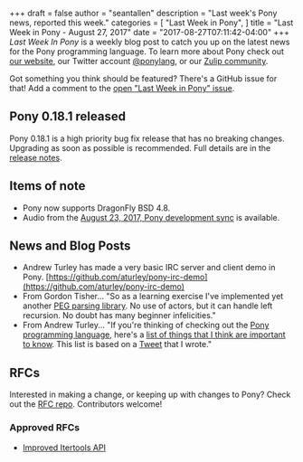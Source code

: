 +++
draft = false
author = "seantallen"
description = "Last week's Pony news, reported this week."
categories = [
    "Last Week in Pony",
]
title = "Last Week in Pony - August 27, 2017"
date = "2017-08-27T07:11:42-04:00"
+++
_Last Week In Pony_ is a weekly blog post to catch you up on the latest news for the Pony programming language. To learn more about Pony check out [our website](https://ponylang.io), our Twitter account [@ponylang](https://twitter.com/ponylang), or our [Zulip community](https://ponylang.zulipchat.com).

Got something you think should be featured? There's a GitHub issue for that! Add a comment to the [open "Last Week in Pony" issue](https://github.com/ponylang/ponylang.github.io/issues?q=is%3Aissue+is%3Aopen+label%3Alast-week-in-pony).
<!--more-->

## Pony 0.18.1 released

Pony 0.18.1 is a high priority bug fix release that has no breaking changes. Upgrading as soon as possible is recommended. Full details are in the [release notes](https://www.ponylang.io/blog/2017/08/0.18.1-released/).

## Items of note

- Pony now supports DragonFly BSD 4.8.
- Audio from the [August 23, 2017, Pony development sync](https://sync-recordings.ponylang.io/r/2017_08_23.m4a) is available.

## News and Blog Posts

- Andrew Turley has made a very basic IRC server and client demo in Pony. [https://github.com/aturley/pony-irc-demo](https://github.com/aturley/pony-irc-demo)
- From Gordon Tisher... "So as a learning exercise I've implemented yet another [PEG parsing library](https://github.com/kulibali/kiuatan). No use of actors, but it can handle left recursion. No doubt has many beginner infelicities."
- From Andrew Turley... "If you're thinking of checking out the [Pony programming language](https://ponylang.io), here's a [list of things that I think are important to know](https://gist.github.com/aturley/49b60c98306d90ffc2f981515827b005). This list is based on a [Tweet](https://twitter.com/casio_juarez/status/898706225642086400) that I wrote."

## RFCs

Interested in making a change, or keeping up with changes to Pony? Check out the [RFC repo](https://github.com/ponylang/rfcs). Contributors welcome!

### Approved RFCs

- [Improved Itertools API](https://github.com/ponylang/rfcs/blob/main/text/0049-improved-itertools-api.md)

